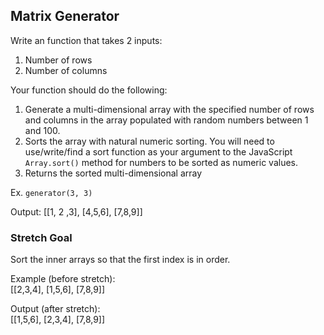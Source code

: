 ## Matrix Generator

Write an function that takes 2 inputs:

1. Number of rows
2. Number of columns

Your function should do the following:

1. Generate a multi-dimensional array with the specified number of rows and columns in the array populated with random numbers between 1 and 100.
2. Sorts the array with natural numeric sorting. You will need to use/write/find a sort function as your argument to the JavaScript `Array.sort()` method for numbers to be sorted as numeric values.
3. Returns the sorted multi-dimensional array

Ex.
`generator(3, 3)`

Output:
[[1, 2 ,3], [4,5,6], [7,8,9]]


### Stretch Goal
Sort the inner arrays so that the first index is in order.

Example (before stretch):  
[[2,3,4], [1,5,6], [7,8,9]]

Output (after stretch):  
[[1,5,6], [2,3,4], [7,8,9]]
